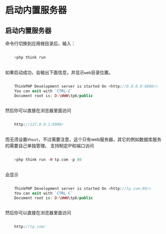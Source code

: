 # 启动内置服务器

## 启动内置服务器
命令行切换到应用根目录后，输入：
```php

    >php think run
    

```
如果启动成功，会输出下面信息，并显示`web`目录位置。
```php

    ThinkPHP Development server is started On <http://0.0.0.0:8000/>
    You can exit with `CTRL-C`
    Document root is: D:\WWW\tp6/public
    

```
然后你可以直接在浏览器里面访问
```php

    http://127.0.0.1:8000/
    

```
而无须设置`Vhost`，不过需要注意，这个只有web服务器，其它的例如数据库服务的需要自己单独管理。
支持制定IP和端口访问
```php

    >php think run -H tp.com -p 80
    

```
会显示
```php

    ThinkPHP Development server is started On <http://tp.com:80/>
    You can exit with `CTRL-C`
    Document root is: D:\WWW\tp6/public
    

```
然后你可以直接在浏览器里面访问
```php

    http://tp.com/
    

```
